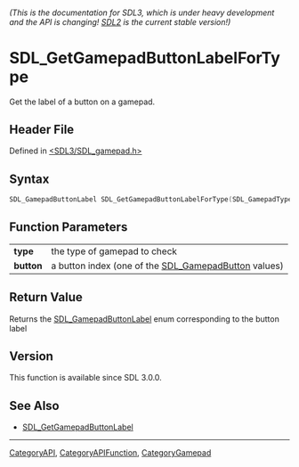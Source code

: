 ###### (This is the documentation for SDL3, which is under heavy development and the API is changing! [SDL2](https://wiki.libsdl.org/SDL2/) is the current stable version!)
# SDL_GetGamepadButtonLabelForType

Get the label of a button on a gamepad.

## Header File

Defined in [<SDL3/SDL_gamepad.h>](https://github.com/libsdl-org/SDL/blob/main/include/SDL3/SDL_gamepad.h)

## Syntax

```c
SDL_GamepadButtonLabel SDL_GetGamepadButtonLabelForType(SDL_GamepadType type, SDL_GamepadButton button);

```

## Function Parameters

|                |                                                                           |
| -------------- | ------------------------------------------------------------------------- |
| **type**       | the type of gamepad to check                                              |
| **button**     | a button index (one of the [SDL_GamepadButton](SDL_GamepadButton) values) |

## Return Value

Returns the [SDL_GamepadButtonLabel](SDL_GamepadButtonLabel) enum
corresponding to the button label

## Version

This function is available since SDL 3.0.0.

## See Also

- [SDL_GetGamepadButtonLabel](SDL_GetGamepadButtonLabel)

----
[CategoryAPI](CategoryAPI), [CategoryAPIFunction](CategoryAPIFunction), [CategoryGamepad](CategoryGamepad)

